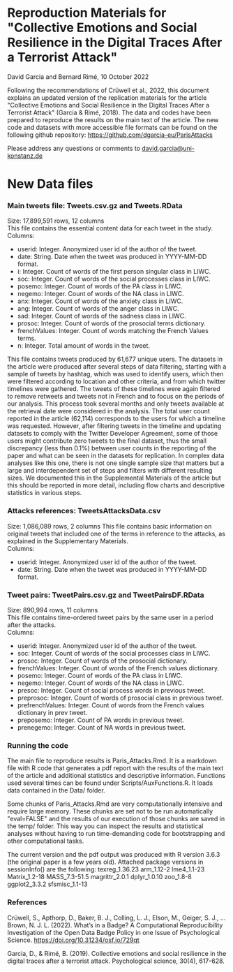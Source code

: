 # Reproduction Materials for "Collective Emotions and Social Resilience in the Digital Traces After a Terrorist Attack"
David Garcia and Bernard Rimé, 10 October 2022

Following the recommendations of Crüwell et al., 2022, this document explains an updated version of the replication materials for the article "Collective Emotions and Social Resilience in the Digital Traces After a Terrorist Attack" (Garcia & Rimé, 2018). The data and codes have been prepared to reproduce the results on the main text of the article.
The new code and datasets with more accessible file formats can be found on the following github repository: https://github.com/dgarcia-eu/ParisAttacks 

Please address any questions or comments to david.garcia@uni-konstanz.de

# New Data files
### Main tweets file: Tweets.csv.gz and Tweets.RData
Size: 17,899,591 rows, 12 columns  
This file contains the essential content data for each tweet in the study.  
Columns:

- userid: Integer. Anonymized user id of the author of the tweet.
- date: String. Date when the tweet was produced in YYYY-MM-DD format. 
- i: Integer.  Count of words of the first person singular class in LIWC.
- soc: Integer. Count of words of the social processes class in LIWC.
- posemo: Integer. Count of words of the PA class in LIWC.
- negemo: Integer. Count of words of the NA class in LIWC.
- anx: Integer. Count of words of the anxiety class in LIWC.
- ang: Integer. Count of words of the anger class in LIWC.
- sad: Integer. Count of words of the sadness class in LIWC.
- prosoc: Integer. Count of words of the prosocial terms dictionary.
- frenchValues: Integer.  Count of words matching the French Values terms.
- n: Integer. Total amount of words in the tweet.
    
This file contains tweets produced by 61,677 unique users. The datasets in the article were produced after several steps of data filtering, starting with a sample of tweets by hashtag, which was used to identify users, which then were filtered according to location and other criteria, and from which twitter timelines were gathered. The tweets of these timelines were again filtered to remove retweets and tweets not in French and to focus on the periods of our analysis. This process took several months and only tweets available at the retrieval date were considered in the analysis. The total user count reported in the article (62,114) corresponds to the users for which a timeline was requested. However, after filtering tweets in the timeline and updating datasets to comply with the Twitter Developer Agreement, some of those users might contribute zero tweets to the final dataset, thus the small discrepancy (less than 0.1%) between user counts in the reporting of the paper and what can be seen in the datasets for replication.  In complex data analyses like this one, there is not one single sample size that matters but a large and interdependent set of steps and filters with different resulting sizes. We documented this in the Supplemental Materials of the article but this should be reported in more detail, including flow charts and descriptive statistics in various steps. 

### Attacks references: TweetsAttacksData.csv
Size: 1,086,089 rows, 2 columns
This file contains basic information on original tweets that included one of the terms in reference to the attacks, as explained in the Supplementary Materials.  
Columns:

- userid: Integer. Anonymized user id of the author of the tweet.
- date: String. Date when the tweet was produced in YYYY-MM-DD format. 


### Tweet pairs: TweetPairs.csv.gz and TweetPairsDF.RData
Size: 890,994 rows, 11 columns  
This file contains time-ordered tweet pairs by the same user in a period after the attacks.  
Columns:  

- userid: Integer. Anonymized user id of the author of the tweet.
- soc: Integer. Count of words of the social processes class in LIWC.
- prosoc: Integer. Count of words of the prosocial dictionary.
- frenchValues: Integer.  Count of words of the French values dictionary.
- posemo: Integer. Count of words of the PA class in LIWC.
- negemo: Integer. Count of words of the NA class in LIWC.
- presoc: Integer. Count of social process words in previous tweet.
- preprosoc: Integer. Count of words of prosocial class in previous tweet. 
- prefrenchValues: Integer. Count of words from the French values dictionary in prev tweet.
- preposemo: Integer. Count of PA words in previous tweet.
- prenegemo: Integer. Count of NA words in previous tweet.


### Running the code
The main file to reproduce results is Paris_Attacks.Rmd. It is a markdown file with R code that generates a pdf report with the results of the main text of the article and additional statistics and descriptive information. Functions used several times can be found under Scripts/AuxFunctions.R. It loads data contained in the Data/ folder.

Some chunks of Paris_Attacks.Rmd are very computationally intensive and require large memory. These chunks are set not to be run automatically "eval=FALSE" and the results of our execution of those chunks are saved in the temp/ folder. This way you can inspect the results and statistical analyses without having to run time-demanding code for bootstrapping and other computational tasks.

The current version and the pdf output was produced with R version 3.6.3 (the original paper is a few years old). Attached package versions in sessionInfo() are the following:
texreg_1.36.23 arm_1.12-2     lme4_1.1-23    Matrix_1.2-18  MASS_7.3-51.5  magrittr_2.0.1 dplyr_1.0.10   zoo_1.8-8    ggplot2_3.3.2  sfsmisc_1.1-13


### References
Crüwell, S., Apthorp, D., Baker, B. J., Colling, L. J., Elson, M., Geiger, S. J., … Brown, N. J. L. (2022). What’s in a Badge? A Computational Reproducibility Investigation of the Open Data Badge Policy in one Issue of Psychological Science. https://doi.org/10.31234/osf.io/729qt

Garcia, D., & Rimé, B. (2019). Collective emotions and social resilience in the digital traces after a terrorist attack. Psychological science, 30(4), 617-628.


